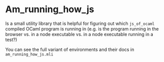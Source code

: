 # Am_running_how_js

Is a small utility library that is helpful for figuring out which `js_of_ocaml` compiled
OCaml program is running in (e.g. is the program running in the browser vs. in a node
executable vs. in a node executable running in a test?)

You can see the full variant of environments and their docs in
`am_running_how_js.mli`
